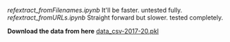 *refextract_fromFilenames.ipynb*
It'll be faster. untested fully.  
*refextract_fromURLs.ipynb*
Straight forward but slower. tested completely. 

**Download the data from here**
[data_csv-2017-20.pkl](https://drive.google.com/open?id=1-3NxK7smjEhcflNLgGW2NmK55uq_jzjJ)
